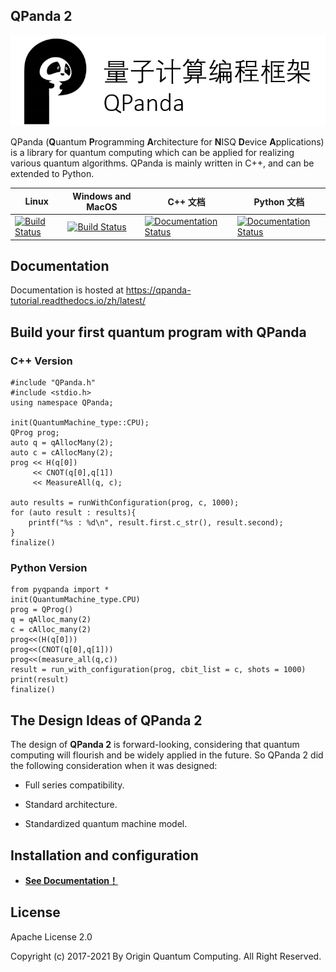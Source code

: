 

## QPanda 2

![图片: ](./Documentation/img/1.png)

QPanda (**Q**uantum **P**rogramming **A**rchitecture for **N**ISQ **D**evice **A**pplications) is a library for quantum computing which can be applied for realizing various quantum algorithms. QPanda is mainly written in C++, and can be extended to Python.

| Linux                | Windows and MacOS|C++ 文档         | Python 文档 |
|-------------------------|------------------|-------------------------|-----------------|
[![Build Status](https://travis-ci.org/OriginQ/QPanda-2.svg?branch=master)](https://travis-ci.org/OriginQ/QPanda-2)        |    [![Build Status](https://dev.azure.com/yekongxiaogang/QPanda2/_apis/build/status/OriginQ.QPanda-2?branchName=master)](https://dev.azure.com/yekongxiaogang/QPanda2/_build/latest?definitionId=4&branchName=master) | [![Documentation Status](https://readthedocs.org/projects/qpanda-tutorial/badge/?version=latest)](https://qpanda-tutorial.readthedocs.io/zh/latest/?badge=latest)      | [![Documentation Status](https://readthedocs.org/projects/pyqpanda-toturial/badge/?version=latest)](https://pyqpanda-toturial.readthedocs.io/zh/latest/?badge=latest)  

  ## Documentation
Documentation is hosted at https://qpanda-tutorial.readthedocs.io/zh/latest/

## Build your first quantum program with QPanda

### C++ Version

    #include "QPanda.h"
    #include <stdio.h>
    using namespace QPanda;

    init(QuantumMachine_type::CPU);
    QProg prog;
    auto q = qAllocMany(2);
    auto c = cAllocMany(2);
    prog << H(q[0])
         << CNOT(q[0],q[1])
         << MeasureAll(q, c);
    
    auto results = runWithConfiguration(prog, c, 1000);
    for (auto result : results){
        printf("%s : %d\n", result.first.c_str(), result.second);
    }
    finalize()

### Python Version
    from pyqpanda import *
    init(QuantumMachine_type.CPU)
    prog = QProg()
    q = qAlloc_many(2)
    c = cAlloc_many(2)
    prog<<(H(q[0]))
    prog<<(CNOT(q[0],q[1]))
    prog<<(measure_all(q,c))
    result = run_with_configuration(prog, cbit_list = c, shots = 1000)
    print(result)
    finalize()

## The Design Ideas of QPanda 2

The design of **QPanda 2** is forward-looking, considering that quantum computing will flourish and be widely applied in the future. So QPanda 2 did the following consideration when it was designed:

- Full series compatibility.

- Standard architecture.

- Standardized quantum machine model.

## Installation and configuration

-   **[See Documentation！](https://qpanda-tutorial.readthedocs.io/zh/latest/)**

 ## License
 Apache License 2.0

 Copyright (c) 2017-2021 By Origin Quantum Computing. All Right Reserved.

